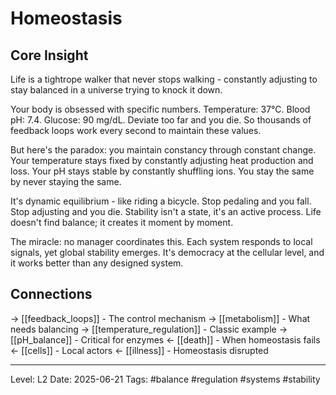 # Homeostasis

## Core Insight
Life is a tightrope walker that never stops walking - constantly adjusting to stay balanced in a universe trying to knock it down.

Your body is obsessed with specific numbers. Temperature: 37°C. Blood pH: 7.4. Glucose: 90 mg/dL. Deviate too far and you die. So thousands of feedback loops work every second to maintain these values.

But here's the paradox: you maintain constancy through constant change. Your temperature stays fixed by constantly adjusting heat production and loss. Your pH stays stable by constantly shuffling ions. You stay the same by never staying the same.

It's dynamic equilibrium - like riding a bicycle. Stop pedaling and you fall. Stop adjusting and you die. Stability isn't a state, it's an active process. Life doesn't find balance; it creates it moment by moment.

The miracle: no manager coordinates this. Each system responds to local signals, yet global stability emerges. It's democracy at the cellular level, and it works better than any designed system.

## Connections
→ [[feedback_loops]] - The control mechanism
→ [[metabolism]] - What needs balancing
→ [[temperature_regulation]] - Classic example
→ [[pH_balance]] - Critical for enzymes
← [[death]] - When homeostasis fails
← [[cells]] - Local actors
← [[illness]] - Homeostasis disrupted

---
Level: L2
Date: 2025-06-21
Tags: #balance #regulation #systems #stability